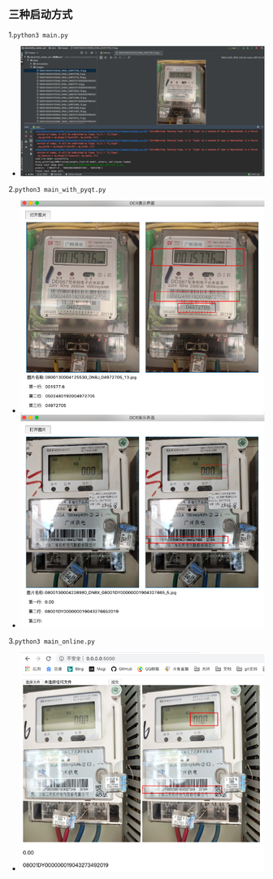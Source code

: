 ## 三种启动方式

1.```python3 main.py```
  - ![main](demo/main.jpg)

2.```python3 main_with_pyqt.py```
  - ![main_with_pyqt_01](demo/main_with_pyqt_01.jpg)
  - ![main_with_pyqt_02](demo/main_with_pyqt_02.jpg)
  
3.```python3 main_online.py```
  - ![main_online](demo/main_online.jpg)